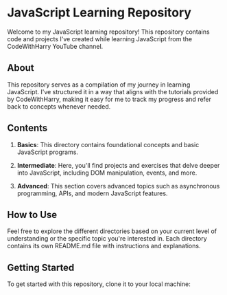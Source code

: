 # JavaScript Learning Repository

Welcome to my JavaScript learning repository! This repository contains code and projects I've created while learning JavaScript from the CodeWithHarry YouTube channel.

## About

This repository serves as a compilation of my journey in learning JavaScript. I've structured it in a way that aligns with the tutorials provided by CodeWithHarry, making it easy for me to track my progress and refer back to concepts whenever needed.

## Contents

1. **Basics**: This directory contains foundational concepts and basic JavaScript programs.
   
2. **Intermediate**: Here, you'll find projects and exercises that delve deeper into JavaScript, including DOM manipulation, events, and more.
   
3. **Advanced**: This section covers advanced topics such as asynchronous programming, APIs, and modern JavaScript features.

## How to Use

Feel free to explore the different directories based on your current level of understanding or the specific topic you're interested in. Each directory contains its own README.md file with instructions and explanations.

## Getting Started

To get started with this repository, clone it to your local machine:
